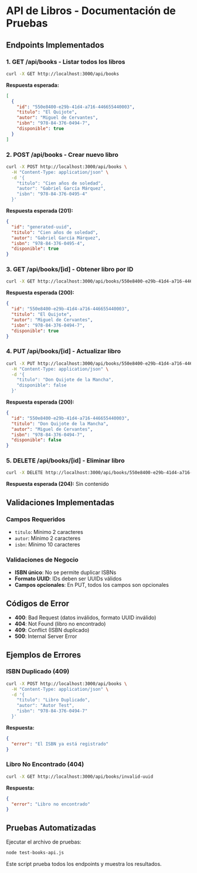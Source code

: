 # API de Libros - Documentación de Pruebas

## Endpoints Implementados

### 1. GET /api/books - Listar todos los libros
```bash
curl -X GET http://localhost:3000/api/books
```

**Respuesta esperada:**
```json
[
  {
    "id": "550e8400-e29b-41d4-a716-446655440003",
    "titulo": "El Quijote",
    "autor": "Miguel de Cervantes",
    "isbn": "978-84-376-0494-7",
    "disponible": true
  }
]
```

### 2. POST /api/books - Crear nuevo libro
```bash
curl -X POST http://localhost:3000/api/books \
  -H "Content-Type: application/json" \
  -d '{
    "titulo": "Cien años de soledad",
    "autor": "Gabriel García Márquez",
    "isbn": "978-84-376-0495-4"
  }'
```

**Respuesta esperada (201):**
```json
{
  "id": "generated-uuid",
  "titulo": "Cien años de soledad",
  "autor": "Gabriel García Márquez",
  "isbn": "978-84-376-0495-4",
  "disponible": true
}
```

### 3. GET /api/books/[id] - Obtener libro por ID
```bash
curl -X GET http://localhost:3000/api/books/550e8400-e29b-41d4-a716-446655440003
```

**Respuesta esperada (200):**
```json
{
  "id": "550e8400-e29b-41d4-a716-446655440003",
  "titulo": "El Quijote",
  "autor": "Miguel de Cervantes",
  "isbn": "978-84-376-0494-7",
  "disponible": true
}
```

### 4. PUT /api/books/[id] - Actualizar libro
```bash
curl -X PUT http://localhost:3000/api/books/550e8400-e29b-41d4-a716-446655440003 \
  -H "Content-Type: application/json" \
  -d '{
    "titulo": "Don Quijote de la Mancha",
    "disponible": false
  }'
```

**Respuesta esperada (200):**
```json
{
  "id": "550e8400-e29b-41d4-a716-446655440003",
  "titulo": "Don Quijote de la Mancha",
  "autor": "Miguel de Cervantes",
  "isbn": "978-84-376-0494-7",
  "disponible": false
}
```

### 5. DELETE /api/books/[id] - Eliminar libro
```bash
curl -X DELETE http://localhost:3000/api/books/550e8400-e29b-41d4-a716-446655440003
```

**Respuesta esperada (204):** Sin contenido

## Validaciones Implementadas

### Campos Requeridos
- `titulo`: Mínimo 2 caracteres
- `autor`: Mínimo 2 caracteres  
- `isbn`: Mínimo 10 caracteres

### Validaciones de Negocio
- **ISBN único**: No se permite duplicar ISBNs
- **Formato UUID**: IDs deben ser UUIDs válidos
- **Campos opcionales**: En PUT, todos los campos son opcionales

## Códigos de Error

- **400**: Bad Request (datos inválidos, formato UUID inválido)
- **404**: Not Found (libro no encontrado)
- **409**: Conflict (ISBN duplicado)
- **500**: Internal Server Error

## Ejemplos de Errores

### ISBN Duplicado (409)
```bash
curl -X POST http://localhost:3000/api/books \
  -H "Content-Type: application/json" \
  -d '{
    "titulo": "Libro Duplicado",
    "autor": "Autor Test",
    "isbn": "978-84-376-0494-7"
  }'
```

**Respuesta:**
```json
{
  "error": "El ISBN ya está registrado"
}
```

### Libro No Encontrado (404)
```bash
curl -X GET http://localhost:3000/api/books/invalid-uuid
```

**Respuesta:**
```json
{
  "error": "Libro no encontrado"
}
```

## Pruebas Automatizadas

Ejecutar el archivo de pruebas:
```bash
node test-books-api.js
```

Este script prueba todos los endpoints y muestra los resultados.

